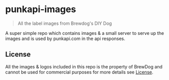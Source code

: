 # punkapi-images
>All the label images from Brewdog's DIY Dog

A super simple repo which contains images & a small server to serve up the images and is used by punkapi.com in the api responses.

## License
All the images & logos included in this repo is the property of BrewDog and cannot be used for commercial purposes for more details see [License](LICENSE).
